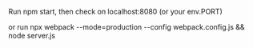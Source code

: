Run npm start, then check on localhost:8080 (or your env.PORT)

or run npx webpack --mode=production --config webpack.config.js && node server.js
